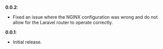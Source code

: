 **0.0.2**:
- Fixed an issue where the NGINX configuration was wrong and do not allow for the Laravel router to operate correctly.

**0.0.1**:
- Initial release.